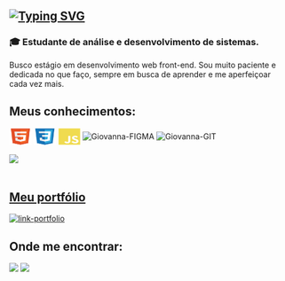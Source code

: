 ## [![Typing SVG](https://readme-typing-svg.demolab.com?font=Poppins&weight=600&size=24&pause=1000&color=F7A0E1&repeat=false&width=435&lines=Oii%2C+aqui+%C3%A9+a+Giovanna+Junges+%F0%9F%91%A9%E2%80%8D%F0%9F%92%BB)](https://git.io/typing-svg)


### 🎓 Estudante de análise e desenvolvimento de sistemas.
<p>Busco estágio em desenvolvimento web front-end. Sou muito paciente e dedicada no que faço, sempre em busca de aprender e me aperfeiçoar cada vez mais.




## Meus conhecimentos: 

<div style="display: inline_block">
  <img align="center" alt="Giovanna-HTML" height="30" width="40" src="https://raw.githubusercontent.com/devicons/devicon/master/icons/html5/html5-original.svg">
  <img align="center" alt="Giovanna-CSS" height="30" width="40" src="https://raw.githubusercontent.com/devicons/devicon/master/icons/css3/css3-original.svg">
  <img align="center" alt="Giovanna-JS" height="30" width="40" src="https://raw.githubusercontent.com/devicons/devicon/master/icons/javascript/javascript-plain.svg">
  <img align="center" alt="Giovanna-FIGMA" height="30" width="40" src="https://cdn.jsdelivr.net/gh/devicons/devicon@latest/icons/figma/figma-original.svg">
  <img align="center" alt="Giovanna-GIT" height="30" width="40" src="https://cdn.jsdelivr.net/gh/devicons/devicon@latest/icons/git/git-original.svg"">
  </div><br>
<div>
  <a href="https://github.com/GiovannaBaptistaJ">
  <img loading="lazy" height="180em" src="https://github-readme-stats.vercel.app/api/top-langs/?username=GiovannaBaptistaJ&layout=compact&langs_count=7&theme=omni"/>
</div>  
<img src="">

## Meu portfólio
<a href="https://giovannabaptistaj.github.io/">
    <img alt="link-portfolio" src="https://img.shields.io/static/v1?label&message=abrir+portfolio&color=F7A0E1&style=for-the-badge" />
</a>

## Onde me encontrar:
<div>
  <a href="https://www.linkedin.com/in/giovanna-junges-71466a245/" target="_blank"><img src="https://img.shields.io/badge/-LINKEDIN-F7A0E1?style=for-the-badge"></a>
  <a href="mailto:giovannabap.junges@gmail.com" target="_blank"><img src="https://img.shields.io/badge/-EMAIL-F7A0E1?style=for-the-badge" target="_blank"></a>
</div>

